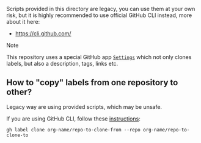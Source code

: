 Scripts provided in this directory are legacy, you can use them at your own risk, but it is highly recommended to use official GitHub CLI instead, more about it here:
- https://cli.github.com/

> [!Note]
> This repository uses a special GitHub app [`Settings`](https://probot.github.io/apps/settings/) which not only clones labels, but also a description, tags, links etc.

## How to "copy" labels from one repository to other?

Legacy way are using provided scripts, which may be unsafe.

If you are using GitHub CLI, follow these [instructions](https://cli.github.com/manual/gh_label_clone):

```shell
gh label clone org-name/repo-to-clone-from --repo org-name/repo-to-clone-to
```